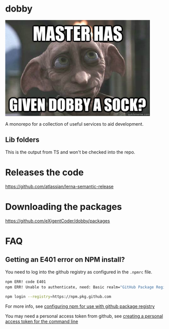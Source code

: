 # dobby

![](https://raw.githubusercontent.com/eXigentCoder/dobby/master/dobby-sock.jpg)

A monorepo for a collection of useful services to aid development.

## Lib folders
This is the output from TS and won't be checked into the repo.

# Releases the code

https://github.com/atlassian/lerna-semantic-release

# Downloading the packages

https://github.com/eXigentCoder/dobby/packages

# FAQ

## Getting an E401 error on NPM install?

You need to log into the github registry as configured in the `.npmrc` file.

```bash
npm ERR! code E401
npm ERR! Unable to authenticate, need: Basic realm="GitHub Package Registry"
```

```bash
npm login --registry=https://npm.pkg.github.com
```

For more info, see [configuring npm for use with github package registry](https://help.github.com/en/github/managing-packages-with-github-package-registry/configuring-npm-for-use-with-github-package-registry)

You may need a personal access token from github, see [creating a personal access token for the command line](https://help.github.com/en/github/authenticating-to-github/creating-a-personal-access-token-for-the-command-line)
